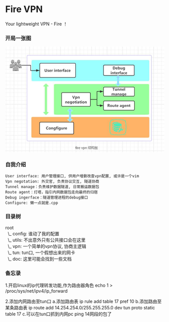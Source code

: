 # Fire VPN
Your lightweight VPN - Fire ！

### 开局一张图
![fire-vpn-struct](doc/fire-vpn-struct.jpg)

### 自我介绍
```
User interface: 用户管理接口, 供用户增删改查vpn配置, 或许是一个vim
Vpn negotation: 外交官, 负责协议交互, 隧道协商
Tunnel manage：负责维护数据隧道, 日常搬运数据包
Route agent：灯塔，指引内网数据包走向最终的归宿
Debug ingerface：隧道管理进程的debug接口
Configure: 懒一点就是.cpp
```

### 目录树
root  
&nbsp;&nbsp;\\_ config: 谁动了我的配置  
&nbsp;&nbsp;\\_ utils: 不出意外只有公共接口会在这里  
&nbsp;&nbsp;\\_ vpn: 一个简单的vpn协议, 协商主逻辑  
&nbsp;&nbsp;\\_ tun: tun口, 一个假想出来的网卡  
&nbsp;&nbsp;\\_ doc: 这里可能会找到一些文档  
   
### 备忘录
1.开启linux的ip代理转发功能,作为路由器角色
	echo 1 > /proc/sys/net/ipv4/ip_forward

2.添加内网路由至tun口
	a.添加路由表
		ip rule add table 17 pref 10
	b.添加路由至某条路由表
		ip route add 14.254.254.0/255.255.255.0 dev tun proto static table 17
	c.可以在tun口抓到内网pc ping 14网段的包了
